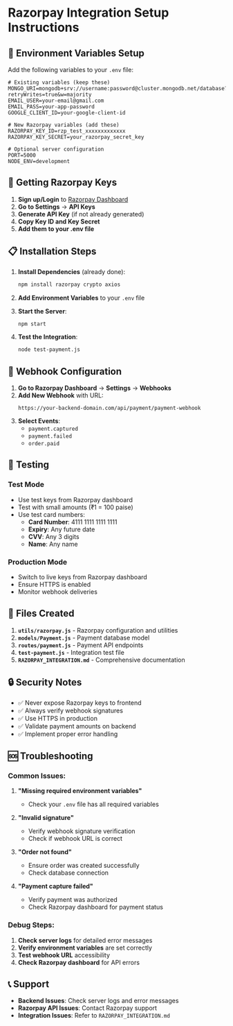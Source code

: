 # Razorpay Integration Setup Instructions

## 🔧 Environment Variables Setup

Add the following variables to your `.env` file:

```env
# Existing variables (keep these)
MONGO_URI=mongodb+srv://username:password@cluster.mongodb.net/database?retryWrites=true&w=majority
EMAIL_USER=your-email@gmail.com
EMAIL_PASS=your-app-password
GOOGLE_CLIENT_ID=your-google-client-id

# New Razorpay variables (add these)
RAZORPAY_KEY_ID=rzp_test_xxxxxxxxxxxxx
RAZORPAY_KEY_SECRET=your_razorpay_secret_key

# Optional server configuration
PORT=5000
NODE_ENV=development
```

## 🚀 Getting Razorpay Keys

1. **Sign up/Login** to [Razorpay Dashboard](https://dashboard.razorpay.com/)
2. **Go to Settings** → **API Keys**
3. **Generate API Key** (if not already generated)
4. **Copy Key ID and Key Secret**
5. **Add them to your .env file**

## 📋 Installation Steps

1. **Install Dependencies** (already done):
   ```bash
   npm install razorpay crypto axios
   ```

2. **Add Environment Variables** to your `.env` file

3. **Start the Server**:
   ```bash
   npm start
   ```

4. **Test the Integration**:
   ```bash
   node test-payment.js
   ```

## 🔗 Webhook Configuration

1. **Go to Razorpay Dashboard** → **Settings** → **Webhooks**
2. **Add New Webhook** with URL:
   ```
   https://your-backend-domain.com/api/payment/payment-webhook
   ```
3. **Select Events**:
   - `payment.captured`
   - `payment.failed`
   - `order.paid`

## 🧪 Testing

### Test Mode
- Use test keys from Razorpay dashboard
- Test with small amounts (₹1 = 100 paise)
- Use test card numbers:
  - **Card Number**: 4111 1111 1111 1111
  - **Expiry**: Any future date
  - **CVV**: Any 3 digits
  - **Name**: Any name

### Production Mode
- Switch to live keys from Razorpay dashboard
- Ensure HTTPS is enabled
- Monitor webhook deliveries

## 📁 Files Created

1. **`utils/razorpay.js`** - Razorpay configuration and utilities
2. **`models/Payment.js`** - Payment database model
3. **`routes/payment.js`** - Payment API endpoints
4. **`test-payment.js`** - Integration test file
5. **`RAZORPAY_INTEGRATION.md`** - Comprehensive documentation

## 🔒 Security Notes

- ✅ Never expose Razorpay keys to frontend
- ✅ Always verify webhook signatures
- ✅ Use HTTPS in production
- ✅ Validate payment amounts on backend
- ✅ Implement proper error handling

## 🆘 Troubleshooting

### Common Issues:

1. **"Missing required environment variables"**
   - Check your `.env` file has all required variables

2. **"Invalid signature"**
   - Verify webhook signature verification
   - Check if webhook URL is correct

3. **"Order not found"**
   - Ensure order was created successfully
   - Check database connection

4. **"Payment capture failed"**
   - Verify payment was authorized
   - Check Razorpay dashboard for payment status

### Debug Steps:

1. **Check server logs** for detailed error messages
2. **Verify environment variables** are set correctly
3. **Test webhook URL** accessibility
4. **Check Razorpay dashboard** for API errors

## 📞 Support

- **Backend Issues**: Check server logs and error messages
- **Razorpay API Issues**: Contact Razorpay support
- **Integration Issues**: Refer to `RAZORPAY_INTEGRATION.md` 